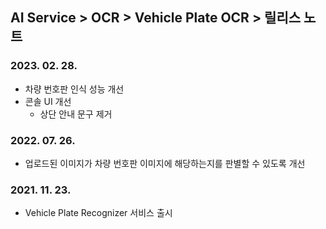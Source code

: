 ## AI Service > OCR > Vehicle Plate OCR > 릴리스 노트

### 2023. 02. 28.
* 차량 번호판 인식 성능 개선
* 콘솔 UI 개선
    * 상단 안내 문구 제거

### 2022. 07. 26.
* 업로드된 이미지가 차량 번호판 이미지에 해당하는지를 판별할 수 있도록 개선

### 2021. 11. 23.
* Vehicle Plate Recognizer 서비스 출시